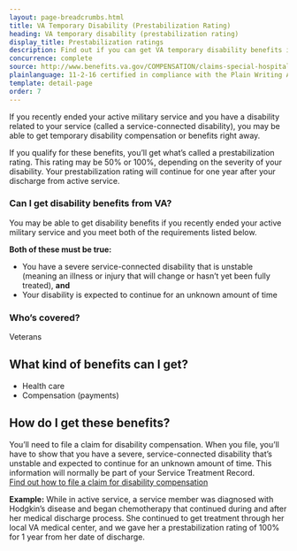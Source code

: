 ```yaml
---
layout: page-breadcrumbs.html
title: VA Temporary Disability (Prestabilization Rating)
heading: VA temporary disability (prestabilization rating)
display_title: Prestabilization ratings
description: Find out if you can get VA temporary disability benefits if you recently ended your active military service and you have a service-connected disability. If you qualify, you'll get what's called a prestabilization rating. This rating will continue for one year after your discharge.
concurrence: complete
source: http://www.benefits.va.gov/COMPENSATION/claims-special-hospital_treatment.asp
plainlanguage: 11-2-16 certified in compliance with the Plain Writing Act
template: detail-page
order: 7
---
```


<div class="va-introtext">

If you recently ended your active military service and you have a disability related to your service (called a service-connected disability), you may be able to get temporary disability compensation or benefits right away.

If you qualify for these benefits, you’ll get what’s called a prestabilization rating. This rating may be 50% or 100%, depending on the severity of your disability. Your prestabilization rating will continue for one year after your discharge from active service.

</div>


<div class="feature" markdown="1">

### Can I get disability benefits from VA?

You may be able to get disability benefits if you recently ended your active military service and you meet both of the requirements listed below.

**Both of these must be true:**
- You have a severe service-connected disability that is unstable (meaning an illness or injury that will change or hasn’t yet been fully treated), **and**
- Your disability is expected to continue for an unknown amount of time

### Who’s covered?
Veterans
</div>

## What kind of benefits can I get?

- Health care
- Compensation (payments)

## How do I get these benefits?

You’ll need to file a claim for disability compensation. When you file, you’ll have to show that you have a severe, service-connected disability that’s unstable and expected to continue for an unknown amount of time. This information will normally be part of your Service Treatment Record. <br>
[Find out how to file a claim for disability compensation](/disability/how-to-file-claim/)

**Example:** While in active service, a service member was diagnosed with Hodgkin’s disease and began chemotherapy that continued during and after her medical discharge process. She continued to get treatment through her local VA medical center, and we gave her a prestabilization rating of 100% for 1 year from her date of discharge.
